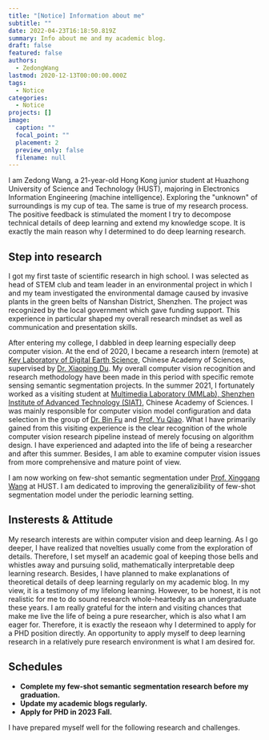```yaml
---
title: "[Notice] Information about me"
subtitle: ""
date: 2022-04-23T16:18:50.819Z
summary: Info about me and my academic blog.
draft: false
featured: false
authors:
  - ZedongWang
lastmod: 2020-12-13T00:00:00.000Z
tags:
  - Notice
categories:
  - Notice
projects: []
image:
  caption: ""
  focal_point: ""
  placement: 2
  preview_only: false
  filename: null
---
```

I am Zedong Wang, a 21-year-old Hong Kong junior student at Huazhong University of Science and Technology (HUST), majoring in Electronics Information Engineering (machine intelligence). Exploring the "unknown" of surroundings is my cup of tea. The same is true of my research process. The positive feedback is stimulated the moment I try to decompose technical details of deep learning and extend my knowledge scope. It is exactly the main reason why I determined to do deep learning research.

## Step into research

I got my first taste of scientific research in high school. I was selected as head of STEM club and team leader in an environmental project in which I and my team investigated the environmental damage caused by invasive plants in the green belts of Nanshan District, Shenzhen. The project was recognized by the local government which gave funding support. This experience in particular shaped my overall research mindset as well as communication and presentation skills. 

After entering my college, I dabbled in deep learning especially deep computer vision. At the end of 2020, I became a research intern (remote) at [Key Laboratory of Digital Earth Science](http://www.digitalearthlab.com.cn/), Chinese Academy of Sciences, supervised by [Dr. Xiaoping Du](https://scholar.google.com/citations?hl=zh-CN&user=TpX2C3cAAAAJ). My overall computer vision recognition and research methodology have been made in this period with specific remote sensing semantic segmentation projects.  In the summer 2021, I fortunately worked as a visiting student at [Multimedia Laboratory (MMLab), Shenzhen Institute of Advanced Technology (SIAT)](http://mmlab.siat.ac.cn/), Chinese Academy of Sciences. I was mainly responsible for computer vision model configuration and data selection in the group of [Dr. Bin Fu](https://scholar.google.com/citations?hl=zh-CN&user=9WhK1y4AAAAJ) and [Prof. Yu Qiao](https://scholar.google.com/citations?hl=zh-CN&user=gFtI-8QAAAAJ). What I have primarily gained from this visiting experience is the clear recognition of the whole computer vision research pipeline instead of merely focusing on algorithm design. I have experienced and adapted into the life of being a researcher and after this summer. Besides, I am able to examine computer vision issues from more comprehensive and mature point of view.

I am now working on few-shot semantic segmentation under [Prof. Xinggang Wang](https://scholar.google.com/citations?hl=zh-CN&user=qNCTLV0AAAAJ) at HUST. I am dedicated to improving the generalizibility of few-shot segmentation model under the periodic learning setting.

## Insterests & Attitude

My research interests are within computer vision and deep learning. As I go deeper, I have realized that novelties usually come from the exploration of details. Therefore, I set myself an academic goal of keeping those bells and whistles away and pursuing solid, mathematically interpretable deep learning research. Besides, I have planned to make explanations of  theoretical details of deep learning regularly on my academic blog. In my view, it is a testimony of my lifelong learning. However, to be honest, it is not realistic for me to do sound research whole-heartedly as an undergraduate these years. I am really grateful for the intern and visiting chances that make me live the life of being a pure researcher, which is also what I am eager for. Therefore, it is exactly the reseaon why I determined to apply for a PHD position directly. An opportunity to apply myself to deep learning research in a relatively pure research environment is what I am desired for. 

## Schedules

* **Complete my few-shot semantic segmentation research before my graduation.**
* **Update my academic blogs regularly.**
* **Apply for PHD in 2023 Fall.**

I have prepared myself well for the following research and challenges.